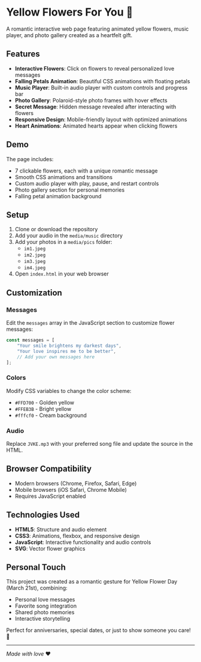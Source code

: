 # Yellow Flowers For You 🌻

A romantic interactive web page featuring animated yellow flowers, music player, and photo gallery created as a heartfelt gift.



## Features

- **Interactive Flowers**: Click on flowers to reveal personalized love messages
- **Falling Petals Animation**: Beautiful CSS animations with floating petals
- **Music Player**: Built-in audio player with custom controls and progress bar
- **Photo Gallery**: Polaroid-style photo frames with hover effects
- **Secret Message**: Hidden message revealed after interacting with flowers
- **Responsive Design**: Mobile-friendly layout with optimized animations
- **Heart Animations**: Animated hearts appear when clicking flowers

## Demo

The page includes:
- 7 clickable flowers, each with a unique romantic message
- Smooth CSS animations and transitions
- Custom audio player with play, pause, and restart controls
- Photo gallery section for personal memories
- Falling petal animation background

## Setup

1. Clone or download the repository
2. Add your audio in the `media/music` directory
3. Add your photos in a `media/pics` folder:
   - `im1.jpeg`
   - `im2.jpeg` 
   - `im3.jpeg`
   - `im4.jpeg`
4. Open `index.html` in your web browser


## Customization

### Messages
Edit the `messages` array in the JavaScript section to customize flower messages:

```javascript
const messages = [
    "Your smile brightens my darkest days",
    "Your love inspires me to be better",
    // Add your own messages here
];
```

### Colors
Modify CSS variables to change the color scheme:
- `#FFD700` - Golden yellow
- `#FFEB3B` - Bright yellow
- `#fffcf0` - Cream background

### Audio
Replace `JVKE.mp3` with your preferred song file and update the source in the HTML.

## Browser Compatibility

- Modern browsers (Chrome, Firefox, Safari, Edge)
- Mobile browsers (iOS Safari, Chrome Mobile)
- Requires JavaScript enabled

## Technologies Used

- **HTML5**: Structure and audio element
- **CSS3**: Animations, flexbox, and responsive design
- **JavaScript**: Interactive functionality and audio controls
- **SVG**: Vector flower graphics

## Personal Touch

This project was created as a romantic gesture for Yellow Flower Day (March 21st), combining:
- Personal love messages
- Favorite song integration  
- Shared photo memories
- Interactive storytelling

Perfect for anniversaries, special dates, or just to show someone you care! 💛

---

*Made with love* ❤️